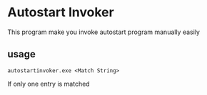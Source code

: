 # Autostart Invoker

This program make you invoke autostart program manually easily

## usage

```batch
autostartinvoker.exe <Match String>
```

If only one entry is matched
